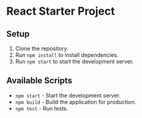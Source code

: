 # React Starter Project

## Setup

1. Clone the repository.
2. Run `npm install` to install dependencies.
3. Run `npm start` to start the development server.

## Available Scripts
- `npm start` - Start the development server.
- `npm build` - Build the application for production.
- `npm test` - Run tests.